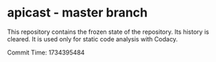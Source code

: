 # apicast - master branch

This repository contains the frozen state of the repository.
Its history is cleared. It is used only for static code
analysis with Codacy.

Commit Time: 1734395484